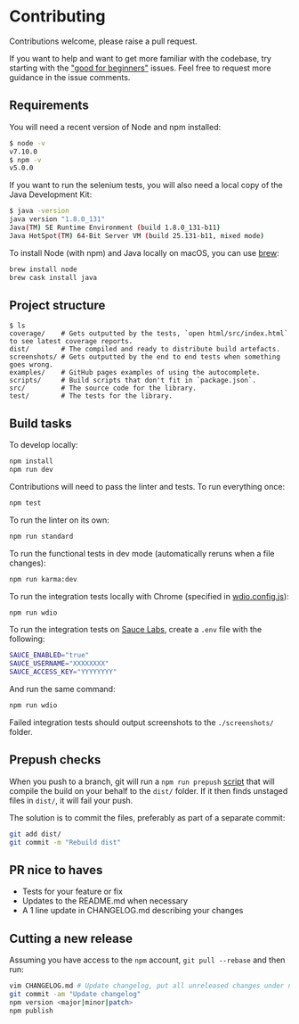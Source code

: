 # Contributing

Contributions welcome, please raise a pull request.

If you want to help and want to get more familiar with the codebase, try starting with the ["good for beginners"](https://github.com/alphagov/accessible-autocomplete/issues?q=is%3Aissue+is%3Aopen+label%3A%22good+for+beginners%22) issues. Feel free to request more guidance in the issue comments.

## Requirements

You will need a recent version of Node and npm installed:

```bash
$ node -v
v7.10.0
$ npm -v
v5.0.0
```

If you want to run the selenium tests, you will also need a local copy of the Java Development Kit:

```bash
$ java -version
java version "1.8.0_131"
Java(TM) SE Runtime Environment (build 1.8.0_131-b11)
Java HotSpot(TM) 64-Bit Server VM (build 25.131-b11, mixed mode)
```

To install Node (with npm) and Java locally on macOS, you can use [brew](https://brew.sh/):

```bash
brew install node
brew cask install java
```

## Project structure

```
$ ls
coverage/    # Gets outputted by the tests, `open html/src/index.html` to see latest coverage reports.
dist/        # The compiled and ready to distribute build artefacts.
screenshots/ # Gets outputted by the end to end tests when something goes wrong.
examples/    # GitHub pages examples of using the autocomplete.
scripts/     # Build scripts that don't fit in `package.json`.
src/         # The source code for the library.
test/        # The tests for the library.
```

## Build tasks

To develop locally:

```bash
npm install
npm run dev
```

Contributions will need to pass the linter and tests. To run everything once:

```bash
npm test
```

To run the linter on its own:

```bash
npm run standard
```

To run the functional tests in dev mode (automatically reruns when a file changes):

```bash
npm run karma:dev
```

To run the integration tests locally with Chrome (specified in [wdio.config.js](test/wdio.config.js)):

```bash
npm run wdio
```

To run the integration tests on [Sauce Labs](https://saucelabs.com/), create a `.env` file with the following:

```bash
SAUCE_ENABLED="true"
SAUCE_USERNAME="XXXXXXXX"
SAUCE_ACCESS_KEY="YYYYYYYY"
```

And run the same command:

```bash
npm run wdio
```

Failed integration tests should output screenshots to the `./screenshots/` folder.

## Prepush checks

When you push to a branch, git will run a `npm run prepush` [script](scripts/check-staged.js) that will compile the build on your behalf to the `dist/` folder. If it then finds unstaged files in `dist/`, it will fail your push.

The solution is to commit the files, preferably as part of a separate commit:

```bash
git add dist/
git commit -m "Rebuild dist"
```

## PR nice to haves

- Tests for your feature or fix
- Updates to the README.md when necessary
- A 1 line update in CHANGELOG.md describing your changes

## Cutting a new release

Assuming you have access to the `npm` account, `git pull --rebase` and then run:

```bash
vim CHANGELOG.md # Update changelog, put all unreleased changes under new heading.
git commit -am "Update changelog"
npm version <major|minor|patch>
npm publish
```
